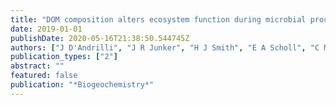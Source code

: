 ```yaml
---
title: "DOM composition alters ecosystem function during microbial processing of isolated sources"
date: 2019-01-01
publishDate: 2020-05-16T21:38:50.544745Z
authors: ["J D'Andrilli", "J R Junker", "H J Smith", "E A Scholl", "C M Foreman,"]
publication_types: ["2"]
abstract: ""
featured: false
publication: "*Biogeochemistry*"
---
```


